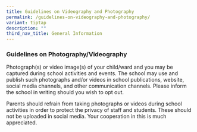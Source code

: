 ```yaml
---
title: Guidelines on Videography and Photography
permalink: /guidelines-on-videography-and-photography/
variant: tiptap
description: ""
third_nav_title: General Information
---
```

<h3>Guidelines on Photography/Videography</h3>
<p></p>
<p>Photograph(s) or video image(s) of your child/ward and you may be captured
during school activities and events. The school may use and publish such
photographs and/or videos in school publications, website, social media
channels, and other communication channels. Please inform the school in
writing should you wish to opt out.</p>
<p>Parents should refrain from taking photographs or videos during school
activities in order to protect the privacy of staff and students. These
should not be uploaded in social media. Your cooperation in this is much
appreciated.</p>